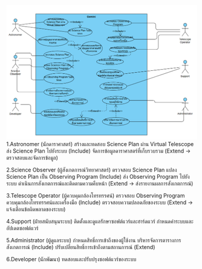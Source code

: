 ![usecase diagram](https://github.com/ICT-Mahidol/2024-ITDS361-Gemini3/blob/master/Screenshot%202025-02-05%20225219.png)
1.Astronomer (นักดาราศาสตร์)
สร้างและทดสอบ Science Plan ผ่าน Virtual Telescope
ส่ง Science Plan ไปยังระบบ (Include)
จัดการข้อมูลดาราศาสตร์ที่เก็บรวบรวม (Extend → ตรวจสอบและจัดการข้อมูล)

2.Science Observer (ผู้สังเกตการณ์วิทยาศาสตร์)
ตรวจสอบ Science Plan
แปลง Science Plan เป็น Observing Program (Include)
ส่ง Observing Program ไปยังระบบ
ดำเนินการสังเกตการณ์และติดตามความคืบหน้า (Extend → ส่งรายงานผลการสังเกตการณ์)

3.Telescope Operator (ผู้ควบคุมกล้องโทรทรรศน์)
ตรวจสอบ Observing Program
ควบคุมกล้องโทรทรรศน์และเครื่องมือ (Include)
ตรวจสอบความปลอดภัยของระบบ (Extend → แจ้งเตือนข้อผิดพลาดของระบบ)

4.Support (ฝ่ายสนับสนุนระบบ)
ติดตั้งและดูแลรักษาซอฟต์แวร์และฮาร์ดแวร์
กำหนดค่าระบบและอัปเดตซอฟต์แวร์

5.Administrator (ผู้ดูแลระบบ)
กำหนดสิทธิ์การเข้าถึงของผู้ใช้งาน
บริหารจัดการตารางการสังเกตการณ์ (Include)
ปรับเปลี่ยนสิทธิ์การเข้าถึงตามสถานการณ์ (Extend)

6.Developer (นักพัฒนา)
ทดสอบและปรับปรุงซอฟต์แวร์ของระบบ
